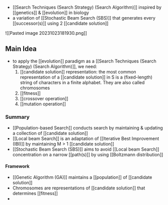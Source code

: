 - [[Search Techniques (Search Strategy) (Search Algorithm)]] inspired by [[genetics]] & [[evolution]] in biology
- a variation of [[Stochastic Beam Search (SBS)]] that generates every [[successor(s)]] using 2 [[candidate solution]]

![[Pasted image 20231023181930.png]]

## Main Idea
- to apply the [[evolution]] paradigm as a [[Search Techniques (Search Strategy) (Search Algorithm)]], we need:
	1. [[candidate solution]] representation: the most common representation of a [[candidate solution]] in S is a (fixed-length) string of characters in a finite alphabet. They are also called chromosomes
	2. [[fitness]]
	3. [[crossover operation]]
	4. [[mutation operation]]

### Summary
- [[Population-based Search]] conducts search by maintaining & updating a collection of [[candidate solution]]
- [[Local beam Search]] is an adaptation of [[Iterative Best Improvement (IBI)]] by maintaining M > 1 [[candidate solution]]
- [[Stochastic Beam Search (SBS)]] aims to avoid [[Local beam Search]] concentration on a narrow [[path(s)]] by using [[Boltzmann distribution]]
#### Framework
- [[Genetic Algorithm (GA)]] maintains a [[population]] of [[candidate solution]]
- Chromosomes are representations of [[candidate solution]] that determines [[fitness]]
- 